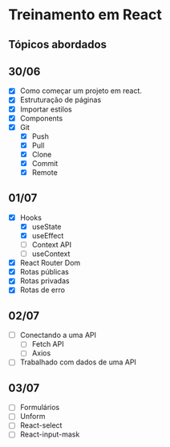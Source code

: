 # Treinamento em React

## Tópicos abordados

## 30/06
- [x] Como começar um projeto em react.
- [x] Estruturação de páginas
- [x] Importar estilos
- [x] Components
- [x] Git
  - [x] Push
  - [x] Pull
  - [x] Clone
  - [x] Commit
  - [x] Remote
## 01/07
- [x] Hooks
  - [x] useState
  - [x] useEffect
  - [ ] Context API  
  - [ ] useContext
- [x] React Router Dom
- [x] Rotas públicas
- [x] Rotas privadas
- [x] Rotas de erro
## 02/07
- [ ] Conectando a uma API
  - [ ] Fetch API
  - [ ] Axios
- [ ] Trabalhado com dados de uma API
## 03/07
- [ ] Formulários
- [ ] Unform
- [ ] React-select
- [ ] React-input-mask